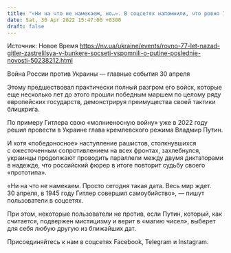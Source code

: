 ```yaml
---
title: "«Ни на что не намекаем, но…». В соцсетях напомнили, что ровно 77 лет назад у себя в бункере застрелился Адольф Гитлер"
date: Sat, 30 Apr 2022 15:47:00 +0300
draft: false
---
```

Источник: Новое Время https://nv.ua/ukraine/events/rovno-77-let-nazad-gitler-zastrelilsya-v-bunkere-socseti-vspomnili-o-putine-poslednie-novosti-50238212.html


Война России против Украины — главные события 30 апреля

Этому предшествовал практически полный разгром его войск, которые еще несколько лет до этого прошли победным маршем по целому ряду европейских государств, демонстрируя преимущества своей тактики блицкрига.

По примеру Гитлера свою «молниеносную войну» уже в 2022 году решил провести в Украине глава кремлевского режима Владмир Путин.

И хотя «победоносное» наступление рашистов, столкнувшихся с ожесточенным сопротивлением на всех фронтах, захлебнулся, украинцы продолжают проводить параллели между двумя диктаторами в надежде, что российский фюрер в итоге повторит судьбу своего «прототипа».

«Ни на что не намекаем. Просто сегодня такая дата. Весь мир ждет. 30 апреля, в 1945 году Гитлер совершил самоубийство», — пишут пользователи в соцсетях.

При этом, некоторые пользователи не против, если Путин, который, как считается, подвержен мистицизму и верит в «магию чисел», выберет для себя любую другую из ближайших дат.

Присоединяйтесь к нам в соцсетях Facebook, Telegram и Instagram.
